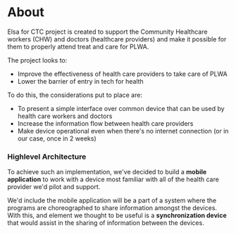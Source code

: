 # About

Elsa for CTC project is created to support the Community Healthcare workers (CHW) and doctors (healthcare providers) and make it possible for them to properly attend treat and care for PLWA.

The project looks to:

-   Improve the effectiveness of health care providers to take care of PLWA
-   Lower the barrier of entry in tech for health

To do this, the considerations put to place are:

-   To present a simple interface over common device that can be used by health care workers and doctors
-   Increase the information flow between health care providers
-   Make device operational even when there's no internet connection (or in our case, once in 2 weeks)

### Highlevel Architecture

To achieve such an implementation, we've decided to build a **mobile application** to work with a device most familiar with all of the health care provider we'd pilot and support.

We'd include the mobile application will be a part of a system where the programs are choreographed to share information amongst the devices. With this, and element we thought to be useful is a **synchronization device** that would assist in the sharing of information between the devices.
